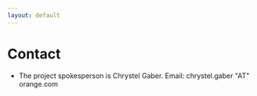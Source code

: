 ```yaml
---
layout: default
---
```


# Contact

 * The project spokesperson is Chrystel Gaber. Email: chrystel.gaber "AT" orange.com

